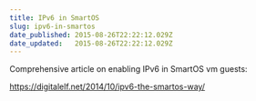 ```yaml
---
title: IPv6 in SmartOS
slug: ipv6-in-smartos
date_published: 2015-08-26T22:22:12.029Z
date_updated:   2015-08-26T22:22:12.029Z
---
```


Comprehensive article on enabling IPv6 in SmartOS vm guests:

https://digitalelf.net/2014/10/ipv6-the-smartos-way/
